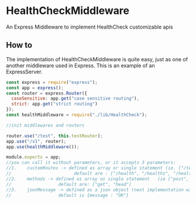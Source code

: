 # HealthCheckMiddleware

An Express Middleware to implement HealthCheck customizable apis

## How to

The implementation of HealthCheckMiddleware is quite easy, just as one of another middleware used in Express.
This is an example of an ExpressServer.

```javascript
const express = require("express");
const app = express();
const router = express.Router({
  caseSensitive: app.get("case sensitive routing"),
  strict: app.get("strict routing")
});
const healthMiddleware = require("./lib/HealthCheck");

//init middlewares and routers

router.use("/test", this.testRouter);
app.use("/v1", router);
app.use(healthMiddleware());

module.exports = app;
//you can call it without parameters, or it accepts 3 parameters:
//1.    customRoutes -> defined as array or single statement (ie. ["/test","/testing", "/testingz"] or "/testinging")
//                        default are : ["/health", "/healthz", "/healthcheck"]
//2.    methods -> defined as array os single statement   (ie ["post", "put", "options"])
//                  default are: ["get", "head"]
//3.    jsonMessage -> defined as a json object (next implementation will provide XML and HTML response)
//                  default is {message : "OK"}
```
